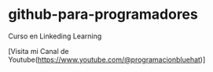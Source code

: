 # github-para-programadores
Curso en Linkeding Learning

[Visita mi Canal de Youtube(https://www.youtube.com/@programacionbluehat)]
